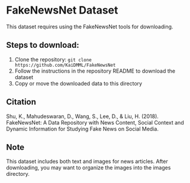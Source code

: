 # FakeNewsNet Dataset

This dataset requires using the FakeNewsNet tools for downloading.
                    
## Steps to download:
1. Clone the repository: `git clone https://github.com/KaiDMML/FakeNewsNet`
2. Follow the instructions in the repository README to download the dataset
3. Copy or move the downloaded data to this directory

## Citation
Shu, K., Mahudeswaran, D., Wang, S., Lee, D., & Liu, H. (2018). FakeNewsNet: A Data Repository with News Content, Social Context and Dynamic Information for Studying Fake News on Social Media.

## Note
This dataset includes both text and images for news articles.
After downloading, you may want to organize the images into the images directory.
